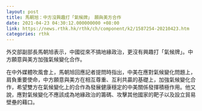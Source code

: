 ```yaml
---
layout: post
title: 馬朝旭：中方沒興趣打「氣候牌」　願與美方合作
date: 2021-04-23 04:30:12.000000000 +08:00
link: https://news.rthk.hk/rthk/ch/component/k2/1587254-20210423.htm
categories: rthk
---
```


外交部副部長馬朝旭表示，中國從來不搞地緣政治，更沒有興趣打「氣候牌」。中方願意與美方加強氣候變化合作。

在中外媒體吹風會上，馬朝旭回應記者提問時指出，中美在應對氣候變化問題上，肩負重要使命，中方願意與美方在相互尊重、互利共贏的基礎上，加強氣候變化合作，希望雙方在氣候變化上的合作為發展健康穩定的中美關係發揮積極作用。他又說，應對氣候變化不應該成為地緣政治的籌碼、攻擊其他國家的靶子以及設立貿易壁壘的藉口。
